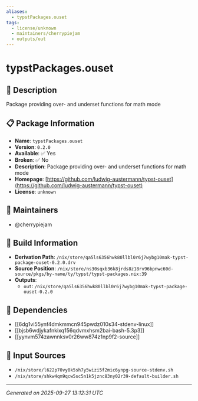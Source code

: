 ```yaml
---
aliases:
  - typstPackages.ouset
tags:
  - license/unknown
  - maintainers/cherrypiejam
  - outputs/out
---
```


# typstPackages.ouset

## 📝 Description

Package providing over- and underset functions for math mode

## 📋 Package Information

- **Name**: `typstPackages.ouset`
- **Version**: `0.2.0`
- **Available**: ✅ Yes
- **Broken**: ✅ No
- **Description**: Package providing over- and underset functions for math mode
- **Homepage**: [https://github.com/ludwig-austermann/typst-ouset](https://github.com/ludwig-austermann/typst-ouset)
- **License**: `unknown`
## 👥 Maintainers

- @cherrypiejam


## 🔧 Build Information

- **Derivation Path**: `/nix/store/qa5ls6356hwk80llbl0r6j7wybg10mak-typst-package-ouset-0.2.0.drv`
- **Source Position**: `/nix/store/ns30sqxb36k8jrds8z18rv96bpnwc60d-source/pkgs/by-name/ty/typst/typst-packages.nix:39`
- **Outputs**:
  - `out`:  `/nix/store/qa5ls6356hwk80llbl0r6j7wybg10mak-typst-package-ouset-0.2.0`

## 🔗 Dependencies

- [[6dg1vi55ynf4dmkmmcn945pwdz010s34-stdenv-linux]]
- [[bjsb6wdjykafnkixq156qdvmxhsm2bai-bash-5.3p3]]
- [[yynvm574zawnnksv0r26ww874z1np9f2-source]]

## 📁 Input Sources

- `/nix/store/l622p70vy8k5sh7y5wizi5f2mic6ynpg-source-stdenv.sh`
- `/nix/store/shkw4qm9qcw5sc5n1k5jznc83ny02r39-default-builder.sh`

---
*Generated on 2025-09-27 13:12:31 UTC*
